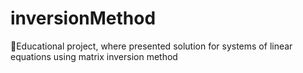 # inversionMethod
📖Educational project, where presented solution for systems of linear equations using matrix inversion method
